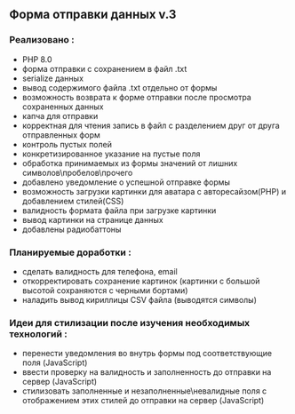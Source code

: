 ## Форма отправки данных v.3
### Реализовано :
- PHP 8.0
- форма отправки с сохранением в файл .txt
- serialize данных
- вывод содержимого файла .txt отдельно от формы 
- возможность возврата к форме отправки после просмотра сохраненных данных
- капча для отправки
- корректная для чтения запись в файл с разделением друг от друга отправленных форм
- контроль пустых полей
- конкретизированное указание на пустые поля
- обработка принимаемых из формы значений от лишних символов\пробелов\прочего
- добавлено уведомление о успешной отправке формы
- возможность загрузки картинки для аватара с авторесайзом(PHP) и добавлением стилей(CSS)
- валидность формата файла при загрузке картинки
- вывод картинки на странице данных
- добавлены радиобаттоны
### Планируемые доработки :
- сделать валидность для телефона, email
- откорректировать сохранение картинок (картинки с большой высотой сохраняются с черными бортами)
- наладить вывод кириллицы CSV файла (выводятся символы)

### Идеи для стилизации после изучения необходимых технологий :
- перенести уведомления во внутрь формы под соответствующие поля (JavaScript)
- ввести проверку на валидность и заполненность до отправки на сервер (JavaScript)
- стилизовать заполненные и незаполненные\невалидные поля с отображением этих стилей до отправки на сервер (JavaScript)
